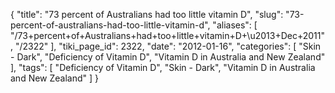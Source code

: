 {
    "title": "73 percent of Australians had too little vitamin D",
    "slug": "73-percent-of-australians-had-too-little-vitamin-d",
    "aliases": [
        "/73+percent+of+Australians+had+too+little+vitamin+D+\u2013+Dec+2011",
        "/2322"
    ],
    "tiki_page_id": 2322,
    "date": "2012-01-16",
    "categories": [
        "Skin - Dark",
        "Deficiency of Vitamin D",
        "Vitamin D in Australia and New Zealand"
    ],
    "tags": [
        "Deficiency of Vitamin D",
        "Skin - Dark",
        "Vitamin D in Australia and New Zealand"
    ]
}